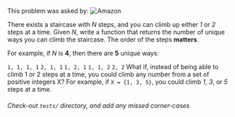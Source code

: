 This problem was asked by:
![Amazon](https://upload.wikimedia.org/wikipedia/commons/thumb/7/70/Amazon_logo_plain.svg/2000px-Amazon_logo_plain.svg.png)

There exists a staircase with _N_ steps, and you can climb up either _1_ or _2_ steps at a time. Given _N_, write a function that returns the number of unique ways you can climb the staircase. The order of the steps __matters__.

For example, if _N_ is __4__, then there are __5__ unique ways:

`1, 1, 1, 1`
`2, 1, 1`
`1, 2, 1`
`1, 1, 2`
`2, 2`
What if, instead of being able to climb 1 or 2 steps at a time, you could climb any number from a set of positive integers X? For example, if `X = {1, 3, 5}`, you could climb _1_, _3_, or _5_ steps at a time.
###### Check-out `tests/` directory, and add any missed corner-cases
